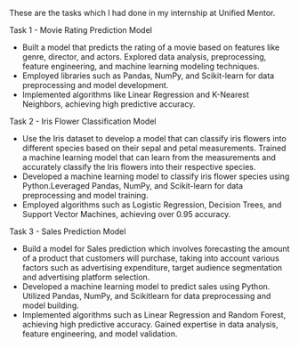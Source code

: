 These are the tasks which I had done in my internship at Unified Mentor.

Task 1 - Movie Rating Prediction Model
  -  Built a model that predicts the rating of a movie based on features like genre, director, and actors. Explored data analysis, preprocessing, feature engineering, and machine learning modeling techniques.
  -  Employed libraries such as Pandas, NumPy, and Scikit-learn for data preprocessing and model development.
  -  Implemented algorithms like Linear Regression and K-Nearest Neighbors, achieving high predictive accuracy.

Task 2 - Iris Flower Classification Model
  - Use the Iris dataset to develop a model that can classify iris flowers into different species based on their sepal and petal measurements. Trained a machine learning model that can learn from the measurements and accurately classify the Iris flowers into their respective species.
  - Developed a machine learning model to classify iris flower species using Python.Leveraged Pandas, NumPy, and Scikit-learn for data preprocessing and model training.
  - Employed algorithms such as Logistic Regression, Decision Trees, and Support Vector Machines, achieving over 0.95 accuracy.

Task 3 - Sales Prediction Model
  -  Build a model for Sales prediction which involves forecasting the amount of a product that customers will purchase, taking into account various factors such as advertising expenditure, target audience segmentation and advertising platform selection.
  -  Developed a machine learning model to predict sales using Python. Utilized Pandas, NumPy, and Scikitlearn for data preprocessing and model building.
  -  Implemented algorithms such as Linear Regression and Random Forest, achieving high predictive accuracy. Gained expertise in data analysis, feature engineering, and model validation.
